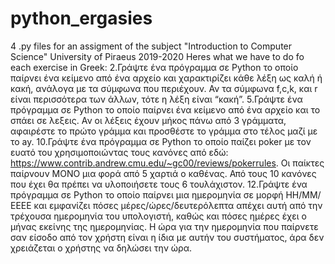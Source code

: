 # python_ergasies
4 .py files for an assigment of the subject "Introduction to Computer Science" University of Piraeus 2019-2020
Heres what we have to do fo each exercise in Greek:
2.Γράψτε ένα πρόγραμμα σε Python το οποίο παίρνει ένα κείμενο από ένα αρχείο και χαρακτιρίζει κάθε λέξη ως καλή ή κακή, ανάλογα με τα σύμφωνα που περιέχουν. Αν τα σύμφωνα f,c,k, και r είναι περισσότερα των άλλων, τότε η λέξη είναι “κακή”.
5.Γράψτε ένα πρόγραμμα σε Python το οποίο παίρνει ένα κείμενο από ένα αρχείο και το σπάει σε λεξεις. Αν οι λέξεις έχουν μήκος πάνω από 3 γράμματα, αφαιρέστε το πρώτο γράμμα και προσθέστε το γράμμα στο τέλος μαζί με το ay.
10.Γράψτε ένα πρόγραμμα σε Python το οποίο παίζει poker με τον ευατό του χρησιμοποιώντας τους κανόνες από εδώ: https://www.contrib.andrew.cmu.edu/~gc00/reviews/pokerrules. Οι παίκτες παίρνουν ΜΟΝΟ μια φορά από 5 χαρτιά ο καθένας. Από τους 10 κανόνες που έχει θα πρέπει να υλοποιήσετε τους 6 τουλάχιστον.
12.Γράψτε ένα πρόγραμμα σε Python το οποίο παίρνει μια ημερομηνία σε μορφή ΗΗ/ΜΜ/ΕΕΕΕ και εμφανίζει πόσες μέρες/ώρες/δευτερόλεπτα απέχει αυτή από την τρέχουσα ημερομηνία του υπολογιστή, καθώς και πόσες ημέρες έχει ο μήνας εκείνης της ημερομηνίας. Η ώρα για την ημερομηνία που παίρνετε σαν είσοδο από τον χρήστη είναι η ίδια με αυτήν του συστήματος, άρα δεν χρειάζεται ο χρήστης να δηλώσει την ώρα.
